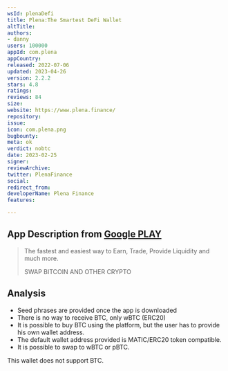 ```yaml
---
wsId: plenaDefi
title: Plena:The Smartest DeFi Wallet
altTitle: 
authors:
- danny
users: 100000
appId: com.plena
appCountry: 
released: 2022-07-06
updated: 2023-04-26
version: 2.2.2
stars: 4.8
ratings: 
reviews: 84
size: 
website: https://www.plena.finance/
repository: 
issue: 
icon: com.plena.png
bugbounty: 
meta: ok
verdict: nobtc
date: 2023-02-25
signer: 
reviewArchive: 
twitter: PlenaFinance
social: 
redirect_from: 
developerName: Plena Finance
features: 

---
```


## App Description from [Google PLAY](https://play.google.com/store/apps/details?id=com.plena)

> The fastest and easiest way to Earn, Trade, Provide Liquidity and much more.
> 
> SWAP BITCOIN AND OTHER CRYPTO

## Analysis 

- Seed phrases are provided once the app is downloaded
- There is no way to receive BTC, only wBTC (ERC20)
- It is possible to buy BTC using the platform, but the user has to provide his own wallet address.
- The default wallet address provided is MATIC/ERC20 token compatible.  
- It is possible to swap to wBTC or pBTC. 

This wallet does not support BTC.
